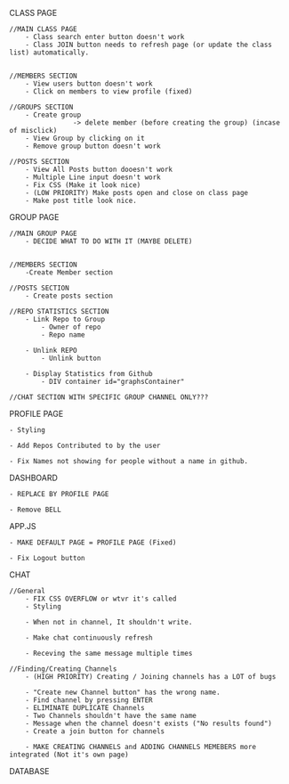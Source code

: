 CLASS PAGE

	//MAIN CLASS PAGE
		- Class search enter button doesn't work
		- Class JOIN button needs to refresh page (or update the class list) automatically.
		
	
	//MEMBERS SECTION
		- View users button doesn't work
		- Click on members to view profile (fixed)
	
	//GROUPS SECTION
		- Create group 
					-> delete member (before creating the group) (incase of misclick)
		- View Group by clicking on it
		- Remove group button doesn't work
	
	//POSTS SECTION
		- View All Posts button dooesn't work
		- Multiple Line input doesn't work
		- Fix CSS (Make it look nice)
		- (LOW PRIORITY) Make posts open and close on class page
		- Make post title look nice.

GROUP PAGE

	//MAIN GROUP PAGE
		- DECIDE WHAT TO DO WITH IT (MAYBE DELETE)
	
	
	//MEMBERS SECTION
		-Create Member section
		
	//POSTS SECTION
		- Create posts section
		
	//REPO STATISTICS SECTION
		- Link Repo to Group 
			- Owner of repo
			- Repo name
		
		- Unlink REPO
			- Unlink button
			
		- Display Statistics from Github
			- DIV container id="graphsContainer"
	
	//CHAT SECTION WITH SPECIFIC GROUP CHANNEL ONLY???
	
	
PROFILE PAGE

	- Styling
	
	- Add Repos Contributed to by the user
	
	- Fix Names not showing for people without a name in github.

DASHBOARD

	- REPLACE BY PROFILE PAGE
	
	- Remove BELL

APP.JS

	- MAKE DEFAULT PAGE = PROFILE PAGE (Fixed)
	
	- Fix Logout button
	

CHAT
	
	//General
		- FIX CSS OVERFLOW or wtvr it's called
		- Styling
		
		- When not in channel, It shouldn't write.
		
		- Make chat continuously refresh
		
		- Receving the same message multiple times
	
	//Finding/Creating Channels
		- (HIGH PRIORITY) Creating / Joining channels has a LOT of bugs
		
		- "Create new Channel button" has the wrong name.
		- Find channel by pressing ENTER
		- ELIMINATE DUPLICATE Channels
		- Two Channels shouldn't have the same name
		- Message when the channel doesn't exists ("No results found")
		- Create a join button for channels
		
		- MAKE CREATING CHANNELS and ADDING CHANNELS MEMEBERS more integrated (Not it's own page)
		

DATABASE 

	





